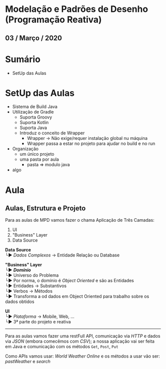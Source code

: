 Modelação e Padrões de Desenho (Programação Reativa)
===
03 / Março / 2020
---

# Sumário
* SetUp das Aulas



# SetUp das Aulas
* Sistema de Build Java
* Utilização de Gradle
  * Suporta Groovy
  * Suporta Kotlin
  * Suporta Java
  * Introduz o conceito de Wrapper 
    * Wrapper → Não exige/requer instalação global nu máquina
    * Wrapper passa a estar no projeto para ajudar no build e no run
* Organização
  * um único projeto
  * uma pasta por aula
    * pasta => modulo java
* algo

# Aula

## Aulas, Estrutura e Projeto
Para as aulas de MPD vamos fazer o chama Aplicação de Três Camadas:  
1. UI
2. "Business" Layer
3. Data Source

**Data Source**  
└► _Dados Complexos_ → Entidade Relação ou Database

**"Business" Layer**  
└► _**Domínio**_  
└► Universo do Problema  
└► Por norma, o domínio é _Object Oriented_ e são as Entidades  
└► Entidades → Substantivos  
└► Verbos → Métodos  
└► Transforma a od dados em Object Oriented para trabalho sobre os dados obtidos

**UI**  
└► _Plataforma_ → Mobile, Web, ...  
└► 3ª parte do projeto e reativa

- - -

Para as aulas vamos fazer uma restFull API, comunicação via _HTTP_ e dados via _JSON_ (embora comecêmos com _CSV_); a nossa aplicação vai ser feita em Java e comunicação com os métodos `Get`, `Post`, `Put`

Como APIs vamos usar: _World Weather Online_ e os métodos a usar vão ser: _pastWeather_ e _search_  
